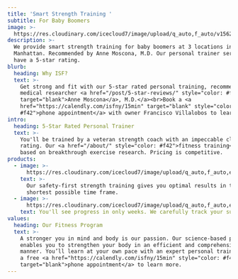 ```yaml
---
title: 'Smart Strength Training '
subtitle: For Baby Boomers
image: >-
  https://res.cloudinary.com/icecloud7/image/upload/q_auto,f_auto/v1562304023/nyc-personal-trainer_btruio.png
description: >-
  We provide smart strength training for baby boomers at 3 locations in
  Manhattan. Recommended by Anne Moscona, M.D. Our personal trainer services
  have a 5-star rating.
blurb:
  heading: Why ISF?
  text: >-
    Get strong and fit with our 5-star rated personal training, recommended by
    medical researcher <a href="/post/5-star-reviews/" style="color: #f42"
    target="blank">Anne Moscona</a>, M.D.</a><br>Book a <a
    href="https://calendly.com/isfny/15min" target="blank" style="color:
    #f42">phone appointment</a> with owner Francisco Villalobos to learn more.
intro:
  heading: 5-Star Rated Personal Trainer
  text: >-
    You'll be trained by a veteran strength coach with an impeccable client
    rating. Our <a href="/about/" style="color: #f42">fitness training</a> is
    based on breakthrough exercise research. Pricing is competitive.
products:
  - image: >-
      https://res.cloudinary.com/icecloud7/image/upload/q_auto,f_auto,e_sharpen/v1562303357/weight-lifting-nyc_cxhx0z.png
    text: >-
      Our safety-first strength training gives you optimal results in the
      shortest possible time frame.
  - image: >-
      https://res.cloudinary.com/icecloud7/image/upload/q_auto,f_auto,e_sharpen/v1562303719/francisco-villalobos-nyc_vpqfft.png
    text: You'll see progress in only weeks. We carefully track your success.
values:
  heading: Our Fitness Program
  text: >-
    A stronger you in mind and body is our passion. Our science-based program
    enables you to strengthen your body in an efficient and comprehensive
    manner. You’ll learn at your own pace with an expert personal trainer. Book
    a free <a href="https://calendly.com/isfny/15min" style="color: #f42"
    target="blank">phone appointment</a> to learn more.
---
```


